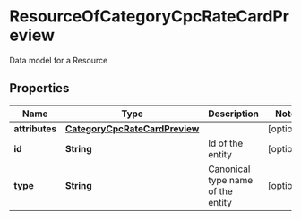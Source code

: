 

# ResourceOfCategoryCpcRateCardPreview

Data model for a Resource

## Properties

| Name | Type | Description | Notes |
|------------ | ------------- | ------------- | -------------|
|**attributes** | [**CategoryCpcRateCardPreview**](CategoryCpcRateCardPreview.md) |  |  [optional] |
|**id** | **String** | Id of the entity |  [optional] |
|**type** | **String** | Canonical type name of the entity |  [optional] |



